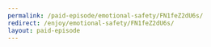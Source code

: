 ```yaml
---
permalink: /paid-episode/emotional-safety/FN1feZ2dU6s/
redirect: /enjoy/emotional-safety/FN1feZ2dU6s/
layout: paid-episode
---
```

